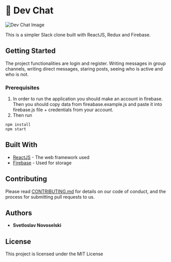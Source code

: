 # 💌 Dev Chat
![Dev Chat Image](https://i.imgur.com/h8eMLht.png)

This is a simpler Slack clone built with ReactJS, Redux and Firebase.

## Getting Started

The project functionalities are login and register. Writing messages in group channels, writing direct messages, staring posts, seeing who is active and who is not.

### Prerequisites

1. In order to run the application you should make an account in firebase. Then you should copy data from fireabase.example.js and paste it into firebase.js file + credentials from your account.
2. Then run
```
npm install
npm start
```

## Built With

* [ReactJS](https://reactjs.org/) - The web framework used
* [Firebase](https://firebase.google.com/) - Used for storage

## Contributing

Please read [CONTRIBUTING.md](https://gist.github.com/PurpleBooth/b24679402957c63ec426) for details on our code of conduct, and the process for submitting pull requests to us.

## Authors

* **Svetloslav Novoselski** 

## License

This project is licensed under the MIT License
